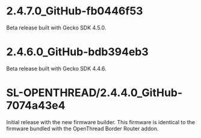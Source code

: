 # 2.4.7.0_GitHub-fb0446f53
Beta release built with Gecko SDK 4.5.0.

# 2.4.6.0_GitHub-bdb394eb3
Beta release built with Gecko SDK 4.4.6.

# SL-OPENTHREAD/2.4.4.0_GitHub-7074a43e4
Initial release with the new firmware builder. This firmware is identical to the firmware bundled with the OpenThread Border Router addon.
